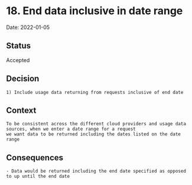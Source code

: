 # 18. End data inclusive in date range

Date: 2022-01-05

## Status

Accepted

## Decision

    1) Include usage data returning from requests inclusive of end date

## Context

    To be consistent across the different cloud providers and usage data sources, when we enter a date range for a request
    we want data to be returned including the dates listed on the date range

## Consequences

    - Data would be returned including the end date specified as opposed to up until the end date 
